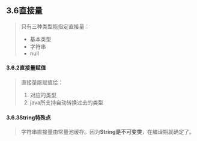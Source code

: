 ## 3.6直接量

> 只有三种类型能指定直接量：
>
> * 基本类型
> * 字符串
> * null

#### 3.6.2直接量赋值

> 直接量能赋值给：
>
> 1. 对应的类型
> 2. java所支持自动转换过去的类型

#### 3.6.3String特殊点

> 字符串直接量由常量池缓存。因为**String是不可变类**，在编译期就确定了。





